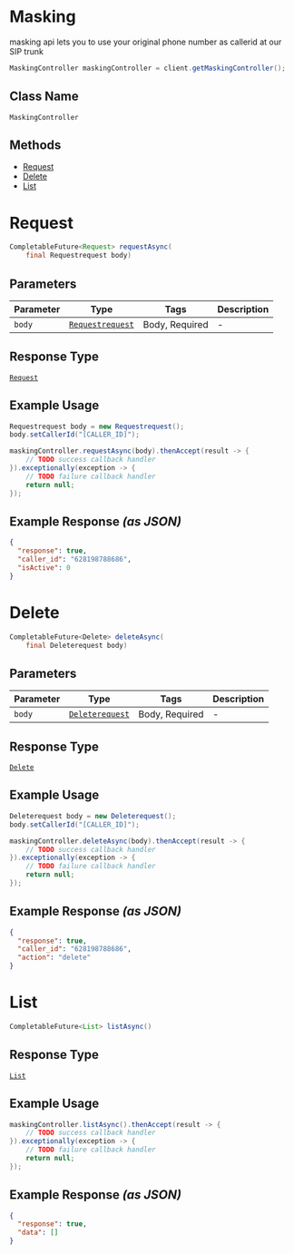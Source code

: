 # Masking

masking api lets you to use your original phone number as callerid at our SIP trunk

```java
MaskingController maskingController = client.getMaskingController();
```

## Class Name

`MaskingController`

## Methods

* [Request](../../doc/controllers/masking.md#request)
* [Delete](../../doc/controllers/masking.md#delete)
* [List](../../doc/controllers/masking.md#list)


# Request

```java
CompletableFuture<Request> requestAsync(
    final Requestrequest body)
```

## Parameters

| Parameter | Type | Tags | Description |
|  --- | --- | --- | --- |
| `body` | [`Requestrequest`](../../doc/models/requestrequest.md) | Body, Required | - |

## Response Type

[`Request`](../../doc/models/request.md)

## Example Usage

```java
Requestrequest body = new Requestrequest();
body.setCallerId("[CALLER_ID]");

maskingController.requestAsync(body).thenAccept(result -> {
    // TODO success callback handler
}).exceptionally(exception -> {
    // TODO failure callback handler
    return null;
});
```

## Example Response *(as JSON)*

```json
{
  "response": true,
  "caller_id": "628198788686",
  "isActive": 0
}
```


# Delete

```java
CompletableFuture<Delete> deleteAsync(
    final Deleterequest body)
```

## Parameters

| Parameter | Type | Tags | Description |
|  --- | --- | --- | --- |
| `body` | [`Deleterequest`](../../doc/models/deleterequest.md) | Body, Required | - |

## Response Type

[`Delete`](../../doc/models/delete.md)

## Example Usage

```java
Deleterequest body = new Deleterequest();
body.setCallerId("[CALLER_ID]");

maskingController.deleteAsync(body).thenAccept(result -> {
    // TODO success callback handler
}).exceptionally(exception -> {
    // TODO failure callback handler
    return null;
});
```

## Example Response *(as JSON)*

```json
{
  "response": true,
  "caller_id": "628198788686",
  "action": "delete"
}
```


# List

```java
CompletableFuture<List> listAsync()
```

## Response Type

[`List`](../../doc/models/list.md)

## Example Usage

```java
maskingController.listAsync().thenAccept(result -> {
    // TODO success callback handler
}).exceptionally(exception -> {
    // TODO failure callback handler
    return null;
});
```

## Example Response *(as JSON)*

```json
{
  "response": true,
  "data": []
}
```

